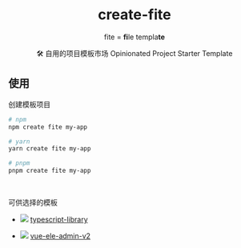 <h1 align="center">create-fite</h1>
<p align="center">fite = <b>fi</b>le templa<b>te</b></p>
<p align="center">🛠 自用的项目模板市场 Opinionated Project Starter Template</p>


## 使用

创建模板项目

```bash
# npm
npm create fite my-app

# yarn
yarn create fite my-app

# pnpm
pnpm create fite my-app
```

<br/>

可供选择的模板


- ![](https://static01.imgkr.com/temp/42ee986773744a6ba4f1d9f738ee5aea.svg) [typescript-library](https://github.com/charrue/create-fite/blob/master/templates/typescript-library/README.md)

- ![](https://static01.imgkr.com/temp/e893337d4fa147e39aff0548f03f0617.svg) [vue-ele-admin-v2](https://github.com/charrue/create-fite/blob/master/templates/vue-ele-admin-v2/README.md)
